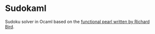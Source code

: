 # Sudokaml
Sudoku solver in Ocaml based on the [functional pearl written by Richard Bird](https://www.cs.tufts.edu/~nr/cs257/archive/richard-bird/sudoku.pdf).
